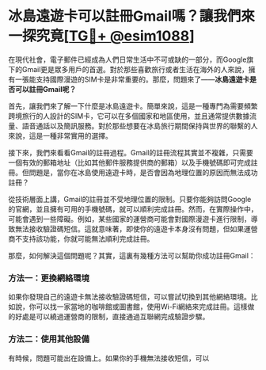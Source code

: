 # 冰島遠遊卡可以註冊Gmail嗎？讓我們來一探究竟[[TG💪+ @esim1088](https://t.me/s/esim1088)]

在現代社會，電子郵件已經成為人們日常生活中不可或缺的一部分，而Google旗下的Gmail更是眾多用戶的首選。對於那些喜歡旅行或者生活在海外的人來說，擁有一張能支持國際漫遊的SIM卡是非常重要的。那麼，問題來了——**冰島遠遊卡是否可以註冊Gmail呢？**

首先，讓我們來了解一下什麼是冰島遠遊卡。簡單來說，這是一種專門為需要頻繁跨境旅行的人設計的SIM卡，它可以在多個國家和地區使用，並且通常提供數據流量、語音通話以及簡訊服務。對於那些想要在冰島旅行期間保持與世界的聯繫的人來說，這是一種非常實用的選擇。

接下來，我們來看看Gmail的註冊過程。Gmail的註冊流程其實並不複雜，只需要一個有效的郵箱地址（比如其他郵件服務提供商的郵箱）以及手機號碼即可完成註冊。但問題是，當你在冰島使用遠遊卡時，是否會因為地理位置的原因而無法成功註冊？

從技術層面上講，Gmail的註冊並不受地理位置的限制。只要你能夠訪問Google的官網，並且擁有可用的手機號碼，就可以順利完成註冊。然而，在實際操作中，可能會遇到一些障礙。例如，某些國家的運營商可能會對國際漫遊卡進行限制，導致無法接收驗證碼短信。這就意味著，即使你的遠遊卡本身沒有問題，但如果運營商不支持該功能，你就可能無法順利完成註冊。

那麼，如何解決這個問題呢？其實，這裏有幾種方法可以幫助你成功註冊Gmail：

### 方法一：更換網絡環境

如果你發現自己的遠遊卡無法接收驗證碼短信，可以嘗試切換到其他網絡環境。比如說，你可以找一家當地的咖啡館或圖書館，使用Wi-Fi網絡來完成註冊。這樣做的好處是可以繞過運營商的限制，直接通過互聯網完成驗證步驟。

### 方法二：使用其他設備

有時候，問題可能出在設備上。如果你的手機無法接收短信，可以